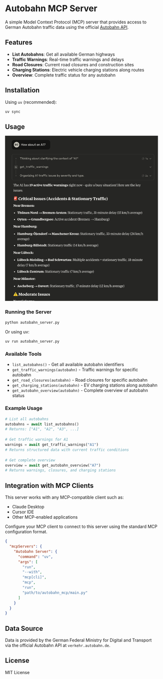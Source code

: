 # Autobahn MCP Server

A simple Model Context Protocol (MCP) server that provides access to German Autobahn traffic data using the official [Autobahn API](https://autobahn.api.bund.dev/).

## Features

- **List Autobahns**: Get all available German highways
- **Traffic Warnings**: Real-time traffic warnings and delays  
- **Road Closures**: Current road closures and construction sites
- **Charging Stations**: Electric vehicle charging stations along routes
- **Overview**: Complete traffic status for any autobahn

## Installation

Using `uv` (recommended):

```bash
uv sync
```

## Usage

![Autobahn](./autobahn.png)

### Running the Server

```bash
python autobahn_server.py
```

Or using uv:

```bash
uv run autobahn_server.py
```

### Available Tools

- `list_autobahns()` - Get all available autobahn identifiers
- `get_traffic_warnings(autobahn)` - Traffic warnings for specific autobahn
- `get_road_closures(autobahn)` - Road closures for specific autobahn  
- `get_charging_stations(autobahn)` - EV charging stations along autobahn
- `get_autobahn_overview(autobahn)` - Complete overview of autobahn status

### Example Usage

```python
# List all autobahns
autobahns = await list_autobahns()
# Returns: ["A1", "A2", "A3", ...]

# Get traffic warnings for A1
warnings = await get_traffic_warnings("A1")
# Returns structured data with current traffic conditions

# Get complete overview
overview = await get_autobahn_overview("A7")
# Returns warnings, closures, and charging stations
```

## Integration with MCP Clients

This server works with any MCP-compatible client such as:

- Claude Desktop
- Cursor IDE
- Other MCP-enabled applications

Configure your MCP client to connect to this server using the standard MCP configuration format.

```json
{
  "mcpServers": {
    "Autobahn Server": {
      "command": "uv",
      "args": [
        "run",
        "--with",
        "mcp[cli]",
        "mcp",
        "run",
        "path/to/autobahn_mcp/main.py"
      ]
    }
  }
}
```

## Data Source

Data is provided by the German Federal Ministry for Digital and Transport via the official Autobahn API at `verkehr.autobahn.de`.

## License

MIT License
